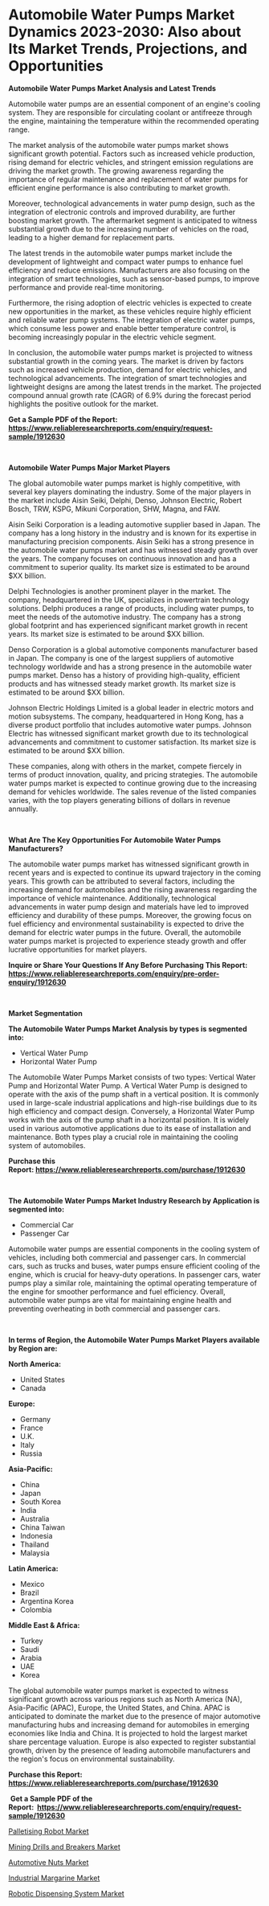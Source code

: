 <p><h1>Automobile Water Pumps Market Dynamics 2023-2030: Also about Its Market Trends, Projections, and Opportunities</h1></p><p><strong>Automobile Water Pumps Market Analysis and Latest Trends</strong></p>
<p><p>Automobile water pumps are an essential component of an engine's cooling system. They are responsible for circulating coolant or antifreeze through the engine, maintaining the temperature within the recommended operating range. </p><p>The market analysis of the automobile water pumps market shows significant growth potential. Factors such as increased vehicle production, rising demand for electric vehicles, and stringent emission regulations are driving the market growth. The growing awareness regarding the importance of regular maintenance and replacement of water pumps for efficient engine performance is also contributing to market growth.</p><p>Moreover, technological advancements in water pump design, such as the integration of electronic controls and improved durability, are further boosting market growth. The aftermarket segment is anticipated to witness substantial growth due to the increasing number of vehicles on the road, leading to a higher demand for replacement parts.</p><p>The latest trends in the automobile water pumps market include the development of lightweight and compact water pumps to enhance fuel efficiency and reduce emissions. Manufacturers are also focusing on the integration of smart technologies, such as sensor-based pumps, to improve performance and provide real-time monitoring.</p><p>Furthermore, the rising adoption of electric vehicles is expected to create new opportunities in the market, as these vehicles require highly efficient and reliable water pump systems. The integration of electric water pumps, which consume less power and enable better temperature control, is becoming increasingly popular in the electric vehicle segment.</p><p>In conclusion, the automobile water pumps market is projected to witness substantial growth in the coming years. The market is driven by factors such as increased vehicle production, demand for electric vehicles, and technological advancements. The integration of smart technologies and lightweight designs are among the latest trends in the market. The projected compound annual growth rate (CAGR) of 6.9% during the forecast period highlights the positive outlook for the market.</p></p>
<p><strong>Get a Sample PDF of the Report:&nbsp; <a href="https://www.reliableresearchreports.com/enquiry/request-sample/1912630">https://www.reliableresearchreports.com/enquiry/request-sample/1912630</a></strong></p>
<p>&nbsp;</p>
<p><strong>Automobile Water Pumps Major Market Players</strong></p>
<p><p>The global automobile water pumps market is highly competitive, with several key players dominating the industry. Some of the major players in the market include Aisin Seiki, Delphi, Denso, Johnson Electric, Robert Bosch, TRW, KSPG, Mikuni Corporation, SHW, Magna, and FAW.</p><p>Aisin Seiki Corporation is a leading automotive supplier based in Japan. The company has a long history in the industry and is known for its expertise in manufacturing precision components. Aisin Seiki has a strong presence in the automobile water pumps market and has witnessed steady growth over the years. The company focuses on continuous innovation and has a commitment to superior quality. Its market size is estimated to be around $XX billion.</p><p>Delphi Technologies is another prominent player in the market. The company, headquartered in the UK, specializes in powertrain technology solutions. Delphi produces a range of products, including water pumps, to meet the needs of the automotive industry. The company has a strong global footprint and has experienced significant market growth in recent years. Its market size is estimated to be around $XX billion.</p><p>Denso Corporation is a global automotive components manufacturer based in Japan. The company is one of the largest suppliers of automotive technology worldwide and has a strong presence in the automobile water pumps market. Denso has a history of providing high-quality, efficient products and has witnessed steady market growth. Its market size is estimated to be around $XX billion.</p><p>Johnson Electric Holdings Limited is a global leader in electric motors and motion subsystems. The company, headquartered in Hong Kong, has a diverse product portfolio that includes automotive water pumps. Johnson Electric has witnessed significant market growth due to its technological advancements and commitment to customer satisfaction. Its market size is estimated to be around $XX billion.</p><p>These companies, along with others in the market, compete fiercely in terms of product innovation, quality, and pricing strategies. The automobile water pumps market is expected to continue growing due to the increasing demand for vehicles worldwide. The sales revenue of the listed companies varies, with the top players generating billions of dollars in revenue annually.</p></p>
<p>&nbsp;</p>
<p><strong>What Are The Key Opportunities For Automobile Water Pumps Manufacturers?</strong></p>
<p><p>The automobile water pumps market has witnessed significant growth in recent years and is expected to continue its upward trajectory in the coming years. This growth can be attributed to several factors, including the increasing demand for automobiles and the rising awareness regarding the importance of vehicle maintenance. Additionally, technological advancements in water pump design and materials have led to improved efficiency and durability of these pumps. Moreover, the growing focus on fuel efficiency and environmental sustainability is expected to drive the demand for electric water pumps in the future. Overall, the automobile water pumps market is projected to experience steady growth and offer lucrative opportunities for market players.</p></p>
<p><strong>Inquire or Share Your Questions If Any Before Purchasing This Report: <a href="https://www.reliableresearchreports.com/enquiry/pre-order-enquiry/1912630">https://www.reliableresearchreports.com/enquiry/pre-order-enquiry/1912630</a></strong></p>
<p>&nbsp;</p>
<p><strong>Market Segmentation</strong></p>
<p><strong>The Automobile Water Pumps Market Analysis by types is segmented into:</strong></p>
<p><ul><li>Vertical Water Pump</li><li>Horizontal Water Pump</li></ul></p>
<p><p>The Automobile Water Pumps Market consists of two types: Vertical Water Pump and Horizontal Water Pump. A Vertical Water Pump is designed to operate with the axis of the pump shaft in a vertical position. It is commonly used in large-scale industrial applications and high-rise buildings due to its high efficiency and compact design. Conversely, a Horizontal Water Pump works with the axis of the pump shaft in a horizontal position. It is widely used in various automotive applications due to its ease of installation and maintenance. Both types play a crucial role in maintaining the cooling system of automobiles.</p></p>
<p><strong>Purchase this Report:&nbsp;<a href="https://www.reliableresearchreports.com/purchase/1912630">https://www.reliableresearchreports.com/purchase/1912630</a></strong></p>
<p>&nbsp;</p>
<p><strong>The Automobile Water Pumps Market Industry Research by Application is segmented into:</strong></p>
<p><ul><li>Commercial Car</li><li>Passenger Car</li></ul></p>
<p><p>Automobile water pumps are essential components in the cooling system of vehicles, including both commercial and passenger cars. In commercial cars, such as trucks and buses, water pumps ensure efficient cooling of the engine, which is crucial for heavy-duty operations. In passenger cars, water pumps play a similar role, maintaining the optimal operating temperature of the engine for smoother performance and fuel efficiency. Overall, automobile water pumps are vital for maintaining engine health and preventing overheating in both commercial and passenger cars.</p></p>
<p>&nbsp;</p>
<p><strong>In terms of Region, the Automobile Water Pumps Market Players available by Region are:</strong></p>
<p>
    <p> <strong> North America: </strong>
        <ul>
            <li>United States</li>
            <li>Canada</li>
        </ul>
        </p> 
    <p> <strong> Europe: </strong>
        <ul>
            <li>Germany</li>
            <li>France</li>
            <li>U.K.</li>
            <li>Italy</li>
            <li>Russia</li>
        </ul>
        </p> 
    <p> <strong> Asia-Pacific: </strong>
        <ul>
            <li>China</li>
            <li>Japan</li>
            <li>South Korea</li>
            <li>India</li>
            <li>Australia</li>
            <li>China Taiwan</li>
            <li>Indonesia</li>
            <li>Thailand</li>
            <li>Malaysia</li>
        </ul>
        </p> 
    <p> <strong> Latin America: </strong>
        <ul>
            <li>Mexico</li>
            <li>Brazil</li>
            <li>Argentina Korea</li>
            <li>Colombia</li>
        </ul>
        </p> 
    <p> <strong> Middle East & Africa: </strong>
        <ul>
            <li>Turkey</li>
            <li>Saudi</li>
            <li>Arabia</li>
            <li>UAE</li>
            <li>Korea</li>
        </ul>
    </p>
    </p>
<p><p>The global automobile water pumps market is expected to witness significant growth across various regions such as North America (NA), Asia-Pacific (APAC), Europe, the United States, and China. APAC is anticipated to dominate the market due to the presence of major automotive manufacturing hubs and increasing demand for automobiles in emerging economies like India and China. It is projected to hold the largest market share percentage valuation. Europe is also expected to register substantial growth, driven by the presence of leading automobile manufacturers and the region's focus on environmental sustainability.</p></p>
<p><strong>Purchase this Report: <a href="https://www.reliableresearchreports.com/purchase/1912630">https://www.reliableresearchreports.com/purchase/1912630</a></strong></p>
<p>&nbsp;<strong>Get a Sample PDF of the Report:&nbsp;&nbsp;<a href="https://www.reliableresearchreports.com/enquiry/request-sample/1912630">https://www.reliableresearchreports.com/enquiry/request-sample/1912630</a></strong></p>
<p><strong></strong></p>
<p><p><a href="https://www.linkedin.com/pulse/palletising-robot-market-size-share-amp-trends-analysis-fsrqf/">Palletising Robot Market</a></p><p><a href="https://medium.com/@luispacocha/mining-drills-and-breakers-market-outlook-industry-overview-and-forecast-2023-to-2030-b9f52713b425">Mining Drills and Breakers Market</a></p><p><a href="https://github.com/BryceTownsendr/Market-Research-Report-List-2/blob/main/automotive-nuts-market.md">Automotive Nuts Market</a></p><p><a href="https://medium.com/@coltruecker/industrial-margarine-market-share-evolution-and-market-growth-trends-2023-2030-7df23b843ead">Industrial Margarine Market</a></p><p><a href="https://www.linkedin.com/pulse/robotic-dispensing-system-market-size-share-amp-trends-5tacf/">Robotic Dispensing System Market</a></p></p>